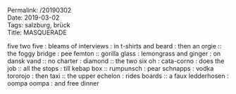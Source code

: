 Permalink: /20190302  
Date: 2019-03-02  
Tags: salzburg, brück  
Title: MASQUERADE  
  
five two five : bleams of interviews : in t-shirts and beard : then an orgie :: the foggy bridge : pee femton :: gorilla glass : lemongrass and ginger : on dansk vand :: no charter : diamond :: the two six oh : cata-corno : does the job :: all the stops : till kebap box :: rumpunsch : pear schnapps : vodka tororojo : then taxi :: the upper echelon : rides boards :: a faux ledderhosen : oompa oompa : and free dinner  
